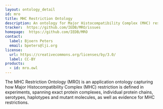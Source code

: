 ```yaml
---
layout: ontology_detail
id: mro
title: MHC Restriction Ontology
description: An ontology for Major Histocompatibility Complex (MHC) restriction in experiments
tracker:  https://github.com/IEDB/MRO/issues
homepage:  https://github.com/IEDB/MRO
contact:
  label: Bjoern Peters
  email: bpeters@lji.org
license:
  url: https://creativecommons.org/licenses/by/3.0/
  label: CC-BY
products:
  - id: mro.owl
---
```


The MHC Restriction Ontology (MRO) is an application ontology capturing how Major Histocompatibility Complex (MHC) restriction is defined in experiments, spanning exact protein complexes, individual protein chains, serotypes, haplotypes and mutant molecules, as well as evidence for MHC restrictions.
